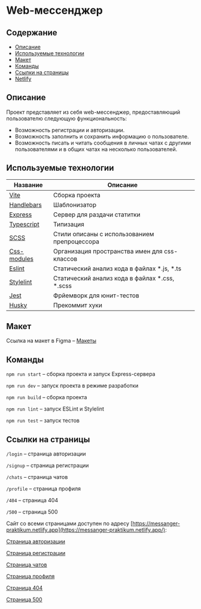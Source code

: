 # Web-мессенджер

## Содержание

- [Описание](#описание)
- [Используемые технологии](#используемые-технологии)
- [Макет](#макет)
- [Команды](#команды)
- [Ссылки на страницы](#ссылки-на-страницы)
- [Netlify](#ссылки-на-страницы)

## Описание

Проект представляет из себя web-мессенджер, предоставляющий пользователю следующую функциональность:

- Возможность регистрации и авторизации.
- Возможность заполнить и сохранить информацию о пользователе.
- Возможность писать и читать сообщения в личных чатах с другими пользователями и в общих чатах на несколько пользователей.

## Используемые технологии

Название      | Описание
-------------------------------------------------------- | -------------------------------------------------
[Vite](https://vitejs.dev/)  				  			 | Сборка проекта
[Handlebars](https://handlebarsjs.com/) 	  			 | Шаблонизатор
[Express](https://expressjs.com/)			  			 | Сервер для раздачи статитки
[Typescript](https://www.typescriptlang.org/) 			 | Типизация
[SCSS](https://sass-scss.ru/) 				  			 | Стили описаны с использованием препроцессора
[Сss-modules](https://github.com/css-modules/css-modules)| Организация пространства имен для css-классов
[Eslint](https://eslint.org/)				   			 | Статический анализ кода в файлах *.js, *.ts
[Stylelint](https://stylelint.io/)						 | Статический анализ кода в файлах *.css, *.scss
[Jest](https://jestjs.io/)				  				 | Фрйемворк для юнит-тестов
[Husky](https://typicode.github.io/husky/)				 | Прекоммит хуки


## Макет

Ссылка на макет в Figma – [Макеты](https://www.figma.com/file/jF5fFFzgGOxQeB4CmKWTiE/Chat_external_link?type=design&node-id=1-600&mode=design&t=VCp4U8leBxHmG3QZ-4)


## Команды

`npm run start` – сборка проекта и запуск Express-сервера

`npm run dev` – запуск проекта в режиме разработки

`npm run build` – сборка проекта

`npm run lint` – запуск ESLint и Stylelint

`npm run test` – запуск тестов



## Ссылки на страницы

`/login` – страница авторизации

`/signup` – страница регистрации

`/chats` – страница чатов

`/profile` – страница профиля

`/404` – страница 404

`/500` – страница 500

Сайт со всеми страницами доступен по адресу [https://messanger-praktikum.netlify.app](https://messanger-praktikum.netlify.app/):

[Страница авторизации](https://messanger-praktikum.netlify.app/login)

[Страница регистрации](https://messanger-praktikum.netlify.app/signup)

[Страница чатов](https://messanger-praktikum.netlify.app/chats)

[Страница профиля](https://messanger-praktikum.netlify.app/profile)

[Страница 404](https://messanger-praktikum.netlify.app/404)

[Страница 500](https://messanger-praktikum.netlify.app/500)
